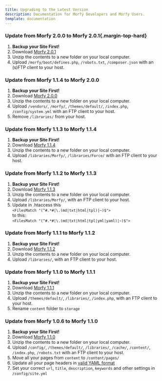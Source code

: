 ```yaml
---
title: Upgrading to the Latest Version
description: Documentation for Morfy Developers and Morfy Users.
template: documentation
---
```


### Update from **Morfy 2.0.0** to **Morfy 2.0.1**{.margin-top-hard}
1. **Backup your Site First!**
2. Download [Morfy 2.0.1](https://github.com/morfy-cms/morfy/releases/download/v2.0.1/morfy-2.0.1.zip)
3. Unzip the contents to a new folder on your local computer.
4. Upload `/morfy/boot/defines.php`, `/robots.txt`, `/composer.json` with an (s)FTP client to your host.

### Update from **Morfy 1.1.4** to **Morfy 2.0.0**
1. **Backup your Site First!**
2. Download [Morfy 2.0.0](https://github.com/morfy-cms/morfy/releases/download/v2.0.0/morfy-2.0.0.zip)
3. Unzip the contents to a new folder on your local computer.
4. Upload `/vendors/`, `/morfy/`, `/themes/default/`, `/index.php`, `/config/system.yml` with an FTP client to your host.
5. Remove `/libraries/` from your host.

### Update from **Morfy 1.1.3** to **Morfy 1.1.4**
1. **Backup your Site First!**    
2. Download [Morfy 1.1.4](https://github.com/morfy-cms/morfy/releases/download/v1.1.4/morfy-1.1.4.zip)    
3. Unzip the contents to a new folder on your local computer.  
4. Upload `/libraries/Morfy/`, `/libraries/Force/` with an FTP client to your host.

### Update from **Morfy 1.1.2** to **Morfy 1.1.3**
1. **Backup your Site First!**    
2. Download [Morfy 1.1.3](https://github.com/morfy-cms/morfy/releases/download/v1.1.3/morfy-1.1.3.zip)    
3. Unzip the contents to a new folder on your local computer.  
4. Upload `/libraries/Morfy/`, with an FTP client to your host.
5. Update in .htaccess this   
`<FilesMatch "(^#.*#|\.(md|txt|html|tpl)|~)$">`   
to this:  
`<FilesMatch "(^#.*#|\.(md|txt|html|tpl|yml|yaml)|~)$">`  


### Update from **Morfy 1.1.1** to **Morfy 1.1.2**  
1. **Backup your Site First!**    
2. Download [Morfy 1.1.2](https://github.com/morfy-cms/morfy/releases/download/v1.1.2/morfy-1.1.2.zip)    
3. Unzip the contents to a new folder on your local computer.  
4. Upload `/libraries/`, with an FTP client to your host.  


### Update from **Morfy 1.1.0** to **Morfy 1.1.1**  
1. **Backup your Site First!**    
2. Download [Morfy 1.1.1](https://github.com/morfy-cms/morfy/releases/download/v1.1.1/morfy-1.1.1.zip)    
3. Unzip the contents to a new folder on your local computer.  
4. Upload `/themes/default/`, `/libraries/`, `/index.php`, with an FTP client to your host.  
5. Rename `content` folder to `storage`  


### Update from **Morfy 1.0.6** to **Morfy 1.1.0**
1. **Backup your Site First!**    
2. Download [Morfy 1.1.0](https://github.com/morfy-cms/morfy/releases/download/v1.1.0/morfy-1.1.0.zip)    
3. Unzip the contents to a new folder on your local computer.  
4. Upload `/config/`, `/themes/default/`, `/libraries/`, `/cache/`, `/content/`,  `/index.php`, `/robots.txt` with an FTP client to your host.  
5. Move all your pages from `content` to `/content/pages/`  
6. Update all your page headers in [valid YAML format](http://morfy.org/documentation/content/pages-headers)
7. Set your correct `url`, `title`, `description`, `keywords` and other settings in `/config/site.yml`
